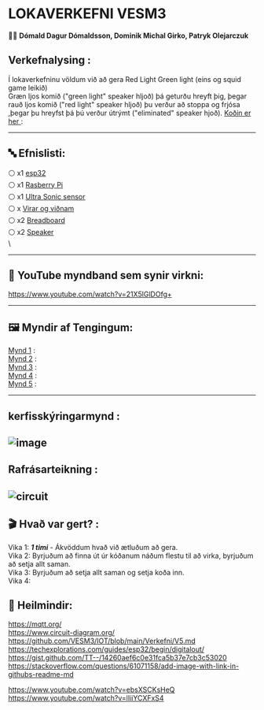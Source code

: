 # LOKAVERKEFNI VESM3

👨‍🔬 **Dómald Dagur Dómaldsson, Dominik Michal Girko, Patryk Olejarczuk** 

## Verkefnalysing :
Í lokaverkefninu völdum við að gera Red Light Green light (eins og squid game leikið) <br>
Græn ljos komið ("green light" speaker hljoð) þá geturðu hreyft þig, þegar rauð ljos komið ("red light" speaker hljoð) þu verður að stoppa og frjósa ,þegar þu hreyfst þá þú verður útrýmt ("eliminated" speaker hjoð).   [Koðin er her ](https://github.com/DominikMichalGirko/lokaverkvesm3/blob/main/Ko%C3%B0in%20fyrir%20red%20light%20green%20light ) : <br> 


-------------------------------------------------------------------------------------------------------------------------------------------------------------------------

## 🔤 Efnislisti:
⚪ x1 [esp32](https://www.espressif.com/en/products/socs/esp32) <br>
⚪ x1 [Rasberry Pi](https://www.raspberrypi.com/) <br>
⚪ x1 [Ultra Sonic sensor](https://www.fierceelectronics.com/sensors/what-ultrasonic-sensor) <br>
⚪ x [Virar og viðnam](https://learn.adafruit.com/adafruit-arduino-lesson-2-leds/resistors) <br>
⚪ x2 [Breadboard](https://learn.adafruit.com/lesson-0-getting-started/breadboard)  <br>
⚪ x2 [Speaker](https://www.hackster.io/blackpanda856/play-music-using-arduino-uno-and-a-speaker-b94e4a)<br>\


------------------------------------------------------------------------------------------------------------------------------------------------------------------
## 💠 YouTube myndband sem synir virkni: <br>
https://www.youtube.com/watch?v=21X5lGlDOfg+

-----------------------------------------------------------------------------------------------------------------------------------------------------------------------

## 🖼️ Myndir af Tengingum:

[Mynd 1]( https://raw.githubusercontent.com/DominikMichalGirko/lokaverkvesm3/main/vesm3.png) : <br>
[Mynd 2]( ) : <br>
[Mynd 3]( ) : <br>
[Mynd 4]( ) : <br>
[Mynd 5]( ) : <br>

-----------------------------------------------------------------------------------------------------------------------------------------------------------------------





## kerfisskýringarmynd :
![image](https://user-images.githubusercontent.com/97167360/236170807-c4c17fbe-a6ae-4036-865d-6e4b96bc6b29.png)
-----------------------------------------------------------------------------------------------------------------------------------------------------------------------

## Rafrásarteikning :
![circuit](https://user-images.githubusercontent.com/97167360/236456136-2822c2c5-c907-4f07-b593-d480a172b9fc.png)
-----------------------------------------------------------------------------------------------------------------------------------------------------------------------




## 🎬 Hvað var gert? :
Vika 1: ***1 timi*** - Ákvöddum hvað við ætluðum að gera. <br>
Vika 2: Byrjuðum að finna út úr kóðanum náðum flestu til að virka, byrjuðum að setja allt saman. <br>
Vika 3: Byrjuðum að setja allt saman og setja koða inn. <br> 
Vika 4:  <br>



## 🔗 Heilmindir:
https://mqtt.org/ <br>
https://www.circuit-diagram.org/ <br>
https://github.com/VESM3/IOT/blob/main/Verkefni/V5.md <br>
https://techexplorations.com/guides/esp32/begin/digitalout/ <br>
https://gist.github.com/TT--/14260aef6c0e31fca5b37e7cb3c53020 <br>
https://stackoverflow.com/questions/61071158/add-image-with-link-in-githubs-readme-md <br>

https://www.youtube.com/watch?v=ebsXSCKsHeQ <br>
https://www.youtube.com/watch?v=lIiiYCXFxS4 <br> 
